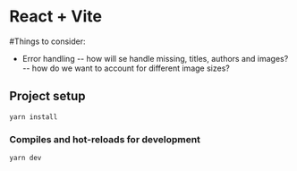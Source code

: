 # React + Vite

#Things to consider:

- Error handling
  -- how will se handle missing, titles, authors and images?
  -- how do we want to account for different image sizes?

## Project setup

```
yarn install
```

### Compiles and hot-reloads for development

```
yarn dev
```
